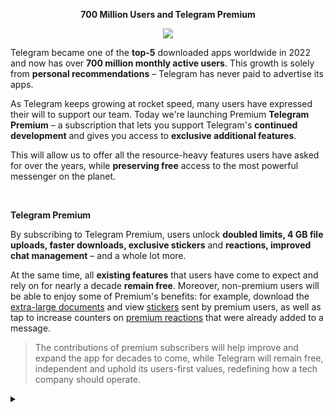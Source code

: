 <div align="center">

**700 Million Users and Telegram Premium**

[<img src="https://github.com/TelegramOfficial/Premium/blob/main/assets/700M.jpeg">](qhttps://github.com/TelegramOfficial/Premium)

</div>

Telegram became one of the **top-5** downloaded apps worldwide in 2022 and now has over **700 million monthly active users**. This growth is solely from **personal recommendations** – Telegram has never paid to advertise its apps.

As Telegram keeps growing at rocket speed, many users have expressed their will to support our team. Today we're launching Premium **Telegram Premium** – a subscription that lets you support Telegram's **continued development** and gives you access to **exclusive additional features**.

This will allow us to offer all the resource-heavy features users have asked for over the years, while **preserving free** access to the most powerful messenger on the planet.

<br>

**Telegram Premium**

By subscribing to Telegram Premium, users unlock **doubled limits, 4 GB file uploads, faster downloads, exclusive stickers** and **reactions, improved chat management** – and a whole lot more.

At the same time, all **existing features** that users have come to expect and rely on for nearly a decade **remain free**. Moreover, non-premium users will be able to enjoy some of Premium's benefits: for example, download the [extra-large documents]() and view [stickers]() sent by premium users, as well as tap to increase counters on [premium reactions]() that were already added to a message.

> The contributions of premium subscribers will help improve and expand the app for decades to come, while Telegram will remain free, independent and uphold its users-first values, redefining how a tech company should operate.

<details>
<summary></summary>



</details>
